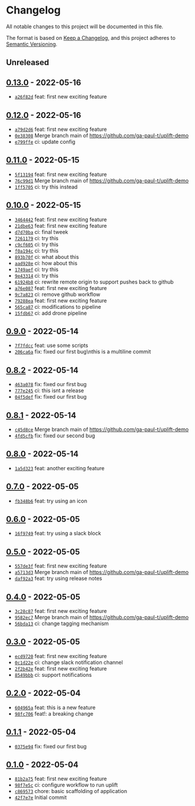 # Changelog

All notable changes to this project will be documented in this file.

The format is based on [Keep a Changelog](https://keepachangelog.com/en/1.0.0/), and this project adheres to [Semantic Versioning](https://semver.org/spec/v2.0.0.html).

## Unreleased

## [0.13.0](https://github.com/ga-paul-t/uplift-demo/releases/tag/0.13.0) - 2022-05-16

- [`a26f82d`](https://github.com/ga-paul-t/uplift-demo/commit/a26f82d585988e7e64dec0150a3375f6c1d1dba2) feat: first new exciting feature

## [0.12.0](https://github.com/ga-paul-t/uplift-demo/releases/tag/0.12.0) - 2022-05-16

- [`a79d2d6`](https://github.com/ga-paul-t/uplift-demo/commit/a79d2d665b16605c1eee83d5d16cf8b81babf634) feat: first new exciting feature
- [`0e38308`](https://github.com/ga-paul-t/uplift-demo/commit/0e38308875400d1562d60c6a3e1d63f9da72f5bf) Merge branch main of https://github.com/ga-paul-t/uplift-demo
- [`e799ffe`](https://github.com/ga-paul-t/uplift-demo/commit/e799ffecc869d4730de5a332ff3f730f0f76f4e3) ci: update config

## [0.11.0](https://github.com/ga-paul-t/uplift-demo/releases/tag/0.11.0) - 2022-05-15

- [`5f13194`](https://github.com/ga-paul-t/uplift-demo/commit/5f13194a32f20afcca3b05e5d864e1515eec38a3) feat: first new exciting feature
- [`76c99d1`](https://github.com/ga-paul-t/uplift-demo/commit/76c99d1fceb3802de4976d9d8bc66a88c7118328) Merge branch main of https://github.com/ga-paul-t/uplift-demo
- [`1ff5705`](https://github.com/ga-paul-t/uplift-demo/commit/1ff5705cdea70d867f8fc41d0c20286e607ce5a0) ci: try this instead

## [0.10.0](https://github.com/ga-paul-t/uplift-demo/releases/tag/0.10.0) - 2022-05-15

- [`3464442`](https://github.com/ga-paul-t/uplift-demo/commit/34644424e5e3982c8253262ae78260b80b07bd68) feat: first new exciting feature
- [`21dbe63`](https://github.com/ga-paul-t/uplift-demo/commit/21dbe6359272adf4392cfd3a497444fa102151ee) feat: first new exciting feature
- [`d7d70ba`](https://github.com/ga-paul-t/uplift-demo/commit/d7d70ba4ba0cbafd65ea2d58e0f52135969b3f43) ci: final tweek
- [`7261179`](https://github.com/ga-paul-t/uplift-demo/commit/72611793316a30a48bce9254ce691d76d26d0e60) ci: try this
- [`c9cf605`](https://github.com/ga-paul-t/uplift-demo/commit/c9cf605d676ac860031b0c9981577356562d1123) ci: try this
- [`f0a194c`](https://github.com/ga-paul-t/uplift-demo/commit/f0a194cc7674a341a9783f490c1143d5049f8a17) ci: try this
- [`893b70f`](https://github.com/ga-paul-t/uplift-demo/commit/893b70ff25b755a0467e4b9ca98b17339c3b9bd1) ci: what about this
- [`aad928e`](https://github.com/ga-paul-t/uplift-demo/commit/aad928e3311ebf77f6ccee4bf14df3776c451429) ci: how about this
- [`1749aef`](https://github.com/ga-paul-t/uplift-demo/commit/1749aef99dc81d7c652c22e881b05a5ba8394b14) ci: try this
- [`9e43314`](https://github.com/ga-paul-t/uplift-demo/commit/9e43314529045eb2f938d3f45ca26fc28e5391b4) ci: try this
- [`61924b8`](https://github.com/ga-paul-t/uplift-demo/commit/61924b8771af671a72c7b331968342e94e83ae39) ci: rewrite remote origin to support pushes back to github
- [`a76e087`](https://github.com/ga-paul-t/uplift-demo/commit/a76e08793c3324abe115a264d733804aecf5b0f5) feat: first new exciting feature
- [`9c7a823`](https://github.com/ga-paul-t/uplift-demo/commit/9c7a823f1283f54f32302951fae81e688a0c5c9e) ci: remove github workflow
- [`79288ea`](https://github.com/ga-paul-t/uplift-demo/commit/79288ea16cc3bc7847c75eb932323e3c7541383f) feat: first new exciting feature
- [`565ca87`](https://github.com/ga-paul-t/uplift-demo/commit/565ca87a50fcdbd35d419750fc56e4701a4c3a9b) ci: modifications to pipeline
- [`15fdb67`](https://github.com/ga-paul-t/uplift-demo/commit/15fdb670e5987d686f50dca97f1fd80cc9d99696) ci: add drone pipeline

## [0.9.0](https://github.com/ga-paul-t/uplift-demo/releases/tag/0.9.0) - 2022-05-14

- [`7f7fdcc`](https://github.com/ga-paul-t/uplift-demo/commit/7f7fdcc815d7771e2e7f948fa7812370b5bab31e) feat: use some scripts
- [`206ca6a`](https://github.com/ga-paul-t/uplift-demo/commit/206ca6a5de78a35979696d152efef5b0cb1c2e4b) fix: fixed our first bug\nthis is a multiline commit

## [0.8.2](https://github.com/ga-paul-t/uplift-demo/releases/tag/0.8.2) - 2022-05-14

- [`463a078`](https://github.com/ga-paul-t/uplift-demo/commit/463a0787eb2d04efe69e02e0ea4b15c23f934b5f) fix: fixed our first bug
- [`777e245`](https://github.com/ga-paul-t/uplift-demo/commit/777e245ed429660b14a10838fe8f84d395f54dd3) ci: this isnt a release
- [`04f5def`](https://github.com/ga-paul-t/uplift-demo/commit/04f5def2f7e83138ae4164e2b178a4097589f4c7) fix: fixed our first bug

## [0.8.1](https://github.com/ga-paul-t/uplift-demo/releases/tag/0.8.1) - 2022-05-14

- [`c45d8ce`](https://github.com/ga-paul-t/uplift-demo/commit/c45d8cec438aabe941d2df319ce1333ecf8e9a33) Merge branch main of https://github.com/ga-paul-t/uplift-demo
- [`4fd5cfb`](https://github.com/ga-paul-t/uplift-demo/commit/4fd5cfbb1da25ea29b087fb65c955057f88b6ff2) fix: fixed our second bug

## [0.8.0](https://github.com/ga-paul-t/uplift-demo/releases/tag/0.8.0) - 2022-05-14

- [`1a5d323`](https://github.com/ga-paul-t/uplift-demo/commit/1a5d32336e650ed05260f491c3efec46d219eb9f) feat: another exciting feature

## [0.7.0](https://github.com/ga-paul-t/uplift-demo/releases/tag/0.7.0) - 2022-05-05

- [`fb348b6`](https://github.com/ga-paul-t/uplift-demo/commit/fb348b6eece39e662d226f53e934cd2d153f0f29) feat: try using an icon

## [0.6.0](https://github.com/ga-paul-t/uplift-demo/releases/tag/0.6.0) - 2022-05-05

- [`16f9749`](https://github.com/ga-paul-t/uplift-demo/commit/16f974963a8fb7a5c7fd0004f0b47a06ccad9ab2) feat: try using a slack block

## [0.5.0](https://github.com/ga-paul-t/uplift-demo/releases/tag/0.5.0) - 2022-05-05

- [`557de3f`](https://github.com/ga-paul-t/uplift-demo/commit/557de3f6faaabf2edf3e4f4fc9f3fdfdbe4b93b6) feat: first new exciting feature
- [`a5713d3`](https://github.com/ga-paul-t/uplift-demo/commit/a5713d390dbc9c4d48cba9e02df9adf10602061d) Merge branch main of https://github.com/ga-paul-t/uplift-demo
- [`daf92a3`](https://github.com/ga-paul-t/uplift-demo/commit/daf92a3542c077cd3c06136675739ac3ee96a7e6) feat: try using release notes

## [0.4.0](https://github.com/ga-paul-t/uplift-demo/releases/tag/0.4.0) - 2022-05-05

- [`3c28c87`](https://github.com/ga-paul-t/uplift-demo/commit/3c28c87684ebf1dc2fe27e02c6eba1a2c23ba4d9) feat: first new exciting feature
- [`9582ec7`](https://github.com/ga-paul-t/uplift-demo/commit/9582ec7a81958f1964b6ce816f051774cd4afcf3) Merge branch main of https://github.com/ga-paul-t/uplift-demo
- [`56bda13`](https://github.com/ga-paul-t/uplift-demo/commit/56bda1317d5d1d378efabff8263281f3fcde95f6) ci: change tagging mechanism

## [0.3.0](https://github.com/ga-paul-t/uplift-demo/releases/tag/0.3.0) - 2022-05-05

- [`ecd9720`](https://github.com/ga-paul-t/uplift-demo/commit/ecd972089bece78cb7602c48e615c80a36901696) feat: first new exciting feature
- [`0c1d22e`](https://github.com/ga-paul-t/uplift-demo/commit/0c1d22e56ac21e91f9fe3688d196339b2bae8efb) ci: change slack notification channel
- [`2f2b42e`](https://github.com/ga-paul-t/uplift-demo/commit/2f2b42ef859b7975f26c73badec1f4a12eeb0104) feat: first new exciting feature
- [`8549bbb`](https://github.com/ga-paul-t/uplift-demo/commit/8549bbb62124fb672f37212275f17738e88a3fac) ci: support notifications

## [0.2.0](https://github.com/ga-paul-t/uplift-demo/releases/tag/0.2.0) - 2022-05-04

- [`604965a`](https://github.com/ga-paul-t/uplift-demo/commit/604965a811ec1384272141b8eee69397aac7fdf8) feat: this is a new feature
- [`98fc706`](https://github.com/ga-paul-t/uplift-demo/commit/98fc706313020cd98bf60c9f3bcae57a5abb4a2a) feat!: a breaking change

## [0.1.1](https://github.com/ga-paul-t/uplift-demo/releases/tag/0.1.1) - 2022-05-04

- [`0375e94`](https://github.com/ga-paul-t/uplift-demo/commit/0375e94ea86df7b796942786f68de0cba293428a) fix: fixed our first bug

## [0.1.0](https://github.com/ga-paul-t/uplift-demo/releases/tag/0.1.0) - 2022-05-04

- [`81b2a75`](https://github.com/ga-paul-t/uplift-demo/commit/81b2a75dc2398d1ad7c5210b4e675ddd5fe17be5) feat: first new exciting feature
- [`98f7e5c`](https://github.com/ga-paul-t/uplift-demo/commit/98f7e5c54b21a5be4be5be456211f9496f550def) ci: configure workflow to run uplift
- [`c869573`](https://github.com/ga-paul-t/uplift-demo/commit/c8695730a3cf4b3ca9efafdf7d04ed2fbeb5a45b) chore: basic scaffolding of application
- [`42f7e7e`](https://github.com/ga-paul-t/uplift-demo/commit/42f7e7ee58a1bf3e4231b426e2f0c0d68496532b) Initial commit
